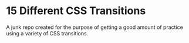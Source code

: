 15 Different CSS Transitions
===========

A junk repo created for the purpose of getting a good amount of practice using a variety of CSS transitions.
